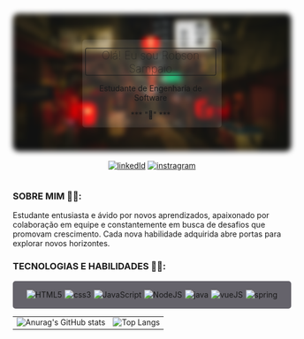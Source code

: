 <div style="text-align: center; position: relative; ">
  <img src="./img/imagem.jpg" alt="BLA BLA BLA" style="width: 100%; max-height: 250px; border-radius: 10px; filter: blur(0.3rem);"/>

  <div style="position: absolute; top: 50%; left: 50%; transform: translate(-50%, -50%); background-color: rgba(255, 255, 255, 0.1); padding: 15px 10px 15px 5px; border-radius: 5px; ">
    <h1 style="font-size: 20px; font-weight:10;  margin: 0; border:1px solid; border-radius: 3px; margin-bottom: 5px;"> Olá! Eu sou Robson Sampaio </h1>
    <p> Estudante de Engenharia de Software</p>
    *** "👋" ***
  </div>
</div>

<div style= " display: flex; justify-content: center">

[![linkedId](https://img.shields.io/badge/LinkedIn-0077B5?style=for-the-badge&logo=linkedin&logoColor=white)](https://www.linkedin.com/in/robson-sampaio-33341019b/)
[![instragram](https://img.shields.io/badge/Instagram-E4405F?style=for-the-badge&logo=instagram&logoColor=white)](https://www.instagram.com/robson_sampaius/)


</div>

### SOBRE MIM 🙋‍♂️:

<p style = "text-align: justify;"> 

  Estudante entusiasta e ávido por novos aprendizados, apaixonado por colaboração em equipe e constantemente em busca de desafios que promovam crescimento. Cada nova habilidade adquirida abre portas para explorar novos horizontes.

</p>


### TECNOLOGIAS E HABILIDADES 🔨🧰:

<div style="position: relative; height: 50px; width: 100%;background-color: #65636B; border-radius: 5px; align-items:center; display:flex; justify-content: center; "> 
<div style=" display: flex; align-items: center; justify-content: center; gap:5px">


  <img alt="HTML5" src="https://img.shields.io/badge/HTML5-E34F26?style=for-the-badge&logo=html5&logoColor=white"> 


  <img alt="css3" src="https://img.shields.io/badge/CSS3-1572B6?style=for-the-badge&logo=css3&logoColor=white"> 


  <img alt="JavaScript" src="https://img.shields.io/badge/JavaScript-F7DF1E?style=for-the-badge&logo=javascript&logoColor=black"> 


  <img alt="NodeJS" src="https://img.shields.io/badge/Node.js-43853D?style=for-the-badge&logo=node.js&logoColor=white"> 

  <img alt="java" src="https://img.shields.io/badge/Java-ED8B00?style=for-the-badge&logo=openjdk&logoColor=white"> 


  <img alt="vueJS" src="https://img.shields.io/badge/Vue.js-35495E?style=for-the-badge&logo=vue.js&logoColor=4FC08D"> 

  
  <img alt="spring" src="https://img.shields.io/badge/Spring-6DB33F?style=for-the-badge&logo=spring&logoColor=white"> 


</div>

</div>

<div style=" margin-top: 10px; ">


<table>
  <tr>
    <td>
      <img src="https://github-readme-stats.vercel.app/api?username=Robson-SA&show_icons=true&" alt="Anurag's GitHub stats" />
    </td>
    <td>
      <img src="https://github-readme-stats.vercel.app/api/top-langs/?username=Robson-SA&hide_progress=true" alt="Top Langs" />
    </td>
  </tr>
</table>

</div>




